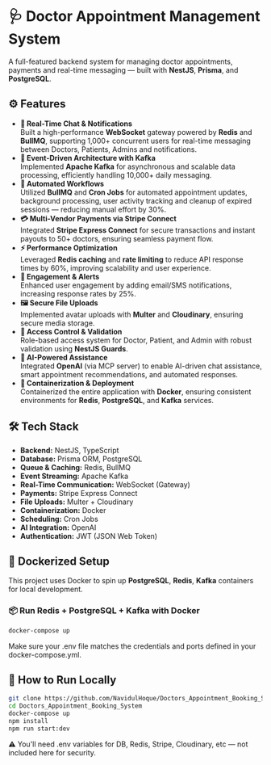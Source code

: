 # 🩺 Doctor Appointment Management System

A full-featured backend system for managing doctor appointments, payments and real-time messaging — built with **NestJS**, **Prisma**, and **PostgreSQL**.

## ⚙️ Features

- **💬 Real-Time Chat & Notifications**<br>
Built a high-performance **WebSocket** gateway powered by **Redis** and **BullMQ**, supporting 1,000+ concurrent users for real-time messaging between Doctors, Patients, Admins and notifications.
- **📡 Event-Driven Architecture with Kafka**<br>
Implemented **Apache Kafka** for asynchronous and scalable data processing, efficiently handling 10,000+ daily messaging.
- **🧾 Automated Workflows**<br>
Utilized **BullMQ** and **Cron Jobs** for automated appointment updates, background processing, user activity tracking and cleanup of expired sessions — reducing manual effort by 30%.
- **💳 Multi-Vendor Payments via Stripe Connect**<br>
Integrated **Stripe Express Connect** for secure transactions and instant payouts to 50+ doctors, ensuring seamless payment flow.
- **⚡ Performance Optimization**<br>
Leveraged **Redis caching** and **rate limiting** to reduce API response times by 60%, improving scalability and user experience.
- **📢 Engagement & Alerts**<br>
Enhanced user engagement by adding email/SMS notifications, increasing response rates by 25%.
- **🖼️ Secure File Uploads**<br>
Implemented avatar uploads with **Multer** and **Cloudinary**, ensuring secure media storage.
- **🔐 Access Control & Validation**<br>
Role-based access system for Doctor, Patient, and Admin with robust validation using **NestJS Guards**.
- **🤖 AI-Powered Assistance**<br>
Integrated **OpenAI** (via MCP server) to enable AI-driven chat assistance, smart appointment recommendations, and automated responses.
- **🐳 Containerization & Deployment**<br>
Containerized the entire application with **Docker**, ensuring consistent environments for **Redis**, **PostgreSQL**, and **Kafka** services.

## 🛠️ Tech Stack

- **Backend:** NestJS, TypeScript
- **Database:** Prisma ORM, PostgreSQL
- **Queue & Caching:** Redis, BullMQ
- **Event Streaming:** Apache Kafka
- **Real-Time Communication:** WebSocket (Gateway)
- **Payments:** Stripe Express Connect
- **File Uploads:** Multer + Cloudinary
- **Containerization:** Docker
- **Scheduling:** Cron Jobs
- **AI Integration:** OpenAI
- **Authentication:** JWT (JSON Web Token)

## 🐳 Dockerized Setup

This project uses Docker to spin up **PostgreSQL**, **Redis**, **Kafka** containers for local development.

### 📦 Run Redis + PostgreSQL + Kafka with Docker

```bash
docker-compose up
```

Make sure your .env file matches the credentials and ports defined in your docker-compose.yml.

## 🚀 How to Run Locally

```bash
git clone https://github.com/NavidulHoque/Doctors_Appointment_Booking_System.git
cd Doctors_Appointment_Booking_System
docker-compose up
npm install
npm run start:dev
```

⚠️ You'll need .env variables for DB, Redis, Stripe, Cloudinary, etc — not included here for security.
